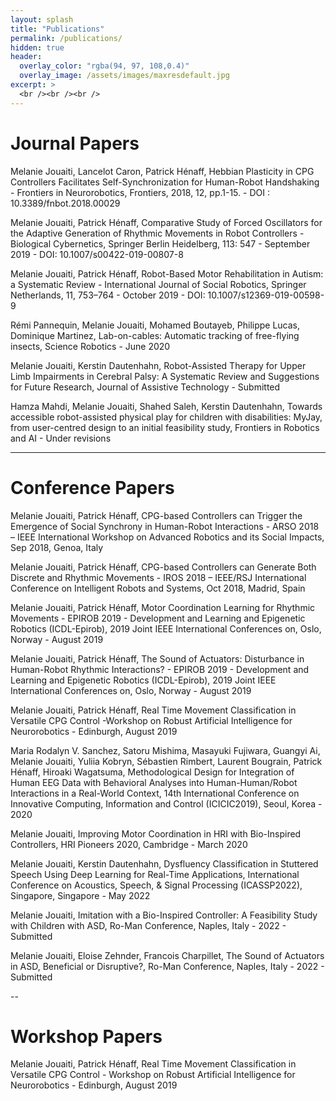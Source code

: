 ```yaml
---
layout: splash
title: "Publications"
permalink: /publications/
hidden: true
header:
  overlay_color: "rgba(94, 97, 108,0.4)"
  overlay_image: /assets/images/maxresdefault.jpg
excerpt: >
  <br /><br /><br />
---
```


# Journal Papers

Melanie Jouaiti, Lancelot Caron, Patrick Hénaff, Hebbian Plasticity in CPG Controllers Facilitates Self-Synchronization for Human-Robot Handshaking - Frontiers in Neurorobotics, Frontiers, 2018, 12, pp.1-15. - DOI : 10.3389/fnbot.2018.00029

Melanie Jouaiti, Patrick Hénaff, Comparative Study of Forced Oscillators for the Adaptive Generation of Rhythmic Movements in Robot Controllers - Biological Cybernetics, Springer Berlin Heidelberg, 113: 547 - September 2019 - DOI: 10.1007/s00422-019-00807-8

Melanie Jouaiti, Patrick Hénaff, Robot-Based Motor Rehabilitation in Autism: a Systematic Review - International Journal of Social Robotics, Springer Netherlands, 11, 753–764 - October 2019 - DOI: 10.1007/s12369-019-00598-9

Rémi Pannequin, Melanie Jouaiti, Mohamed Boutayeb, Philippe Lucas, Dominique Martinez, Lab-on-cables: Automatic tracking of free-flying insects, Science Robotics - June 2020

Melanie Jouaiti, Kerstin Dautenhahn, Robot-Assisted Therapy for Upper Limb Impairments in Cerebral Palsy: A Systematic Review and Suggestions for Future Research, Journal of Assistive Technology - Submitted

Hamza Mahdi, Melanie Jouaiti, Shahed Saleh, Kerstin Dautenhahn, Towards accessible robot-assisted physical play for children with disabilities: MyJay, from user-centred design to an initial feasibility study, Frontiers in Robotics and AI - Under revisions 
  
---

# Conference Papers

Melanie Jouaiti, Patrick Hénaff, CPG-based Controllers can Trigger the Emergence of Social Synchrony in Human-Robot Interactions - ARSO 2018 – IEEE International Workshop on Advanced Robotics and its Social Impacts, Sep 2018, Genoa, Italy

Melanie Jouaiti, Patrick Hénaff, CPG-based Controllers can Generate Both Discrete and Rhythmic Movements - IROS 2018 – IEEE/RSJ International Conference on Intelligent Robots and Systems, Oct 2018, Madrid, Spain

Melanie Jouaiti, Patrick Hénaff, Motor Coordination Learning for Rhythmic Movements - EPIROB 2019 - Development and Learning and Epigenetic Robotics (ICDL-Epirob), 2019 Joint IEEE International Conferences on, Oslo, Norway - August 2019

Melanie Jouaiti, Patrick Hénaff, The Sound of Actuators: Disturbance in Human-Robot Rhythmic Interactions? - EPIROB 2019 - Development and Learning and Epigenetic Robotics (ICDL-Epirob), 2019 Joint IEEE International Conferences on, Oslo, Norway - August 2019

Melanie Jouaiti, Patrick Hénaff, Real Time Movement Classification in Versatile CPG Control -Workshop on Robust Artificial Intelligence for Neurorobotics - Edinburgh, August 2019

Maria Rodalyn V. Sanchez, Satoru Mishima, Masayuki Fujiwara, Guangyi Ai, Melanie Jouaiti, Yuliia Kobryn, Sébastien Rimbert, Laurent Bougrain, Patrick Hénaff, Hiroaki Wagatsuma, Methodological Design for Integration of Human EEG Data with Behavioral Analyses into Human-Human/Robot Interactions in a Real-World Context, 14th International Conference on Innovative Computing, Information and Control (ICICIC2019), Seoul, Korea - 2020

Melanie Jouaiti, Improving Motor Coordination in HRI with Bio-Inspired Controllers, HRI Pioneers 2020, Cambridge - March 2020

Melanie Jouaiti, Kerstin Dautenhahn, Dysfluency Classification in Stuttered Speech Using Deep Learning for Real-Time Applications, International Conference on Acoustics, Speech, & Signal Processing (ICASSP2022), Singapore, Singapore - May 2022

Melanie Jouaiti, Imitation with a Bio-Inspired Controller: A Feasibility Study with Children with ASD, Ro-Man Conference, Naples, Italy - 2022 - Submitted

Melanie Jouaiti, Eloise Zehnder, Francois Charpillet, The Sound of Actuators in ASD, Beneficial or Disruptive?, Ro-Man Conference, Naples, Italy - 2022 - Submitted

--
# Workshop Papers

Melanie Jouaiti, Patrick Hénaff, Real Time Movement Classification in Versatile CPG Control - Workshop on Robust Artificial Intelligence for Neurorobotics - Edinburgh, August 2019

